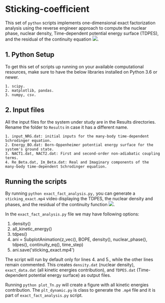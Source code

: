 # Sticking-coefficient
This set of `python` scripts implements one-dimensional exact factorization analysis using the reverse engineer approach to compute the nuclear phase, nuclear density, Time-dependent potential energy surface (TDPES), and the residual of the continuity equation <img src="https://render.githubusercontent.com/render/math?math=\nabla_{z}.J_{z} %2B \partial_{t}\rho_{z} = f(z,t)">.

## 1. Python Setup
To get this set of scripts up running on your available computational resources, make sure to have the below libraries installed on Python 3.6 or newer.

```
1. scipy.
2. matplotlib, pandas.
3. numpy, csv. 
```
## 2. Input files
All the input files for the system under study are in the Results directories. Rename the folder to `Results` in case it has a different name.

```
1. input_NRG.dat: initial inputs for the many-body time-dependent Schrodinger equation.
2. Energy_BO.dat: Born-Oppenheimer potential energy surface for the system's ground state.
3. NACT1.dat, NACT2.dat: First and second-order non-adiabatic coupling terms.
4. Re_Beta.dat, Im_Beta.dat: Real and Imaginary components of the many-body time-dependent Schrodinger equation. 
```

## Running the scripts
By running `python exact_fact_analysis.py,` you can generate a `sticking_exact.mp4` video displaying the TDPES, the nuclear density and phases, and the residual of the continuity function <img src="https://render.githubusercontent.com/render/math?math=f(z,t)">.     

In the `exact_fact_analysis.py` file we may have following options: 

1.  density() 
2.  all_kinetic_energy()
3.  tdpes()
4.  ani = SubplotAnimation(z_vec(), BOPE, density(), nuclear_phase(), tdpes(), continuity_eq(), time_step)
5.  ani.save('sticking_exact.mp4')

The script will run by default only for lines 4. and 5., while the other lines remain commented. This creates `density.dat` (nuclear density), 
`exact_data.dat` (all kinetic energies contribution), and `TDPES.dat` (Time-dependent potential energy surface) as output files.

Running `python plot_Tn.py` will create a figure with all kinetic energies contribution. The `plt_dynamic.py` is class to generate the `.mp4` file and it is part of `exact_fact_analysis.py` script.




